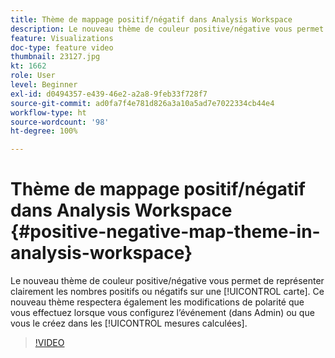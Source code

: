 ```yaml
---
title: Thème de mappage positif/négatif dans Analysis Workspace
description: Le nouveau thème de couleur positive/négative vous permet de représenter clairement les nombres positifs ou négatifs sur une carte. Ce nouveau thème respectera également les modifications de polarité que vous effectuez lorsque vous configurez l’événement (dans Admin) ou que vous le créez dans les mesures calculées.
feature: Visualizations
doc-type: feature video
thumbnail: 23127.jpg
kt: 1662
role: User
level: Beginner
exl-id: d0494357-e439-46e2-a2a8-9feb33f728f7
source-git-commit: ad0fa7f4e781d826a3a10a5ad7e7022334cb44e4
workflow-type: ht
source-wordcount: '98'
ht-degree: 100%

---
```


# Thème de mappage positif/négatif dans Analysis Workspace {#positive-negative-map-theme-in-analysis-workspace}

Le nouveau thème de couleur positive/négative vous permet de représenter clairement les nombres positifs ou négatifs sur une [!UICONTROL carte]. Ce nouveau thème respectera également les modifications de polarité que vous effectuez lorsque vous configurez l’événement (dans Admin) ou que vous le créez dans les [!UICONTROL mesures calculées].

>[!VIDEO](https://video.tv.adobe.com/v/23127/?quality=12)
